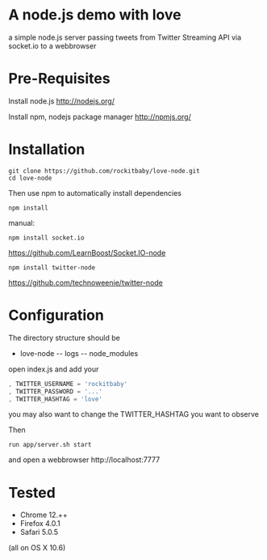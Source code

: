 A node.js demo with love
==
a simple node.js server passing tweets from Twitter Streaming API via socket.io to a webbrowser

Pre-Requisites
==

Install node.js
http://nodejs.org/

Install npm, nodejs package manager
http://npmjs.org/


Installation
==

	git clone https://github.com/rockitbaby/love-node.git
	cd love-node

Then use npm to automatically install dependencies

	npm install

manual:

	npm install socket.io

https://github.com/LearnBoost/Socket.IO-node

	npm install twitter-node

https://github.com/technoweenie/twitter-node


Configuration
==

The directory structure should be

- love-node
-- logs
-- node_modules

open index.js and add your

```js
, TWITTER_USERNAME = 'rockitbaby'
, TWITTER_PASSWORD = '...'
, TWITTER_HASHTAG = 'love'
```

you may also want to change the TWITTER_HASHTAG you want to observe

Then

	run app/server.sh start

and open a webbrowser http://localhost:7777

Tested
==

- Chrome 12.++
- Firefox 4.0.1
- Safari 5.0.5

(all on OS X 10.6)
